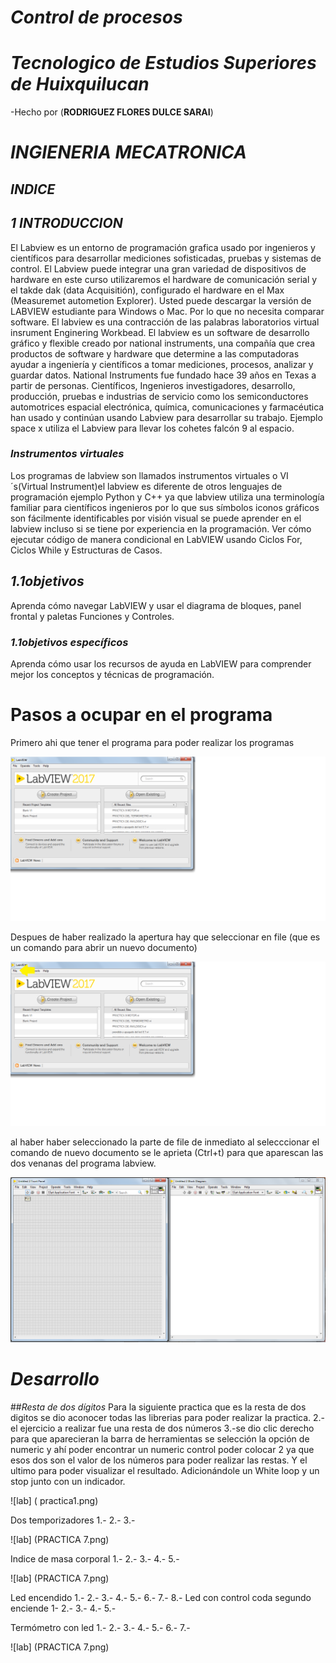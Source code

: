 # *Control de procesos*
# *Tecnologico de Estudios Superiores de Huixquilucan*
-Hecho por (**RODRIGUEZ FLORES DULCE SARAI**)
# *INGIENERIA MECATRONICA*

## *INDICE*


## *1 INTRODUCCION*
El Labview es un entorno de programación grafica usado por ingenieros y científicos para desarrollar mediciones sofisticadas, pruebas y sistemas de control. El Labview puede integrar una gran variedad de dispositivos de hardware en este curso utilizaremos el hardware de comunicación serial y el takde dak (data Acquisitión), configurado el hardware en el Max (Measuremet autometion Explorer).
Usted puede descargar la versión de LABVIEW estudiante para Windows o Mac. Por lo que no necesita comparar software.
El labview es una contracción de las palabras laboratorios virtual insrument Enginering Workbead.
El labview es un software de desarrollo gráfico y flexible creado por national instruments, una compañía que crea productos de software y hardware que determine a las computadoras ayudar a ingeniería y científicos a tomar mediciones, procesos, analizar y guardar datos.
National Instruments fue fundado hace 39 años en Texas a partir de personas.
Científicos, Ingenieros investigadores, desarrollo, producción, pruebas e industrias de servicio como los semiconductores automotrices espacial electrónica, química, comunicaciones y farmacéutica han usado y continúan usando Labview para desarrollar su trabajo.
Ejemplo space x utiliza el Labview para llevar los cohetes falcón 9 al espacio.

### *Instrumentos virtuales*
Los programas de labview son llamados instrumentos virtuales o VI´s(Virtual Instrument)el labview es diferente de otros lenguajes de programación ejemplo Python y C++ ya que labview utiliza una terminología familiar para científicos ingenieros por lo que sus símbolos iconos gráficos son fácilmente identificables por visión visual se puede aprender en el labview incluso si se tiene por experiencia en la programación.
Ver cómo ejecutar código de manera condicional en LabVIEW usando Ciclos For, Ciclos While y Estructuras de Casos.

## *1.1objetivos*
Aprenda cómo navegar LabVIEW y usar el diagrama de bloques, panel frontal y paletas Funciones y Controles.



### *1.1objetivos específicos* 
Aprenda cómo usar los recursos de ayuda en LabVIEW para comprender mejor los conceptos y técnicas de programación.

# **Pasos a ocupar en el programa**
Primero ahi que tener el programa  para poder realizar los programas 

![Labview imag](https://github.com/dulce1218/contor-de-procesos-1/blob/master/CONTROL%20DE%20PROCESOS/01.png?raw=true)

Despues de haber realizado la apertura  hay que seleccionar en file (que es un comando para abrir un nuevo documento)

![labview imag](https://github.com/dulce1218/contor-de-procesos-1/blob/master/CONTROL%20DE%20PROCESOS/02.png?raw=true)

al haber haber seleccionado la parte de file de inmediato al selecccionar el comando de nuevo documento se le aprieta (Ctrl+t) para que aparescan las dos venanas del programa labview.

![Labview imag](https://github.com/dulce1218/contor-de-procesos-1/blob/master/CONTROL%20DE%20PROCESOS/pas1.png?raw=true)

# *Desarrollo*
##*Resta de dos dígitos*
Para la siguiente practica que es la resta de dos digitos se dio aconocer todas las librerias para poder realizar la practica. 
2.-el ejercicio a realizar fue una resta de dos números 
3.-se dio clic derecho para que aparecieran la barra de herramientas se selección la opción de numeric y ahí poder encontrar un numeric control poder colocar 2 ya que esos dos son el valor de los números para poder realizar las restas. Y el ultimo para poder visualizar el resultado. Adicionándole un White loop y un stop junto con un indicador.

 ![lab] ( practica1.png)

Dos temporizadores 
1.-
2.-
3.-

![lab] (PRACTICA 7.png)

Indice de masa corporal
1.-
2.-
3.-
4.-
5.-

![lab] (PRACTICA 7.png)

Led encendido
1.-
2.-
3.-
4.-
5.-
6.-
7.-
8.-
Led con control coda segundo enciende 
1-
2.-
3.-
4.-
5.-



Termómetro con led 
1.-
2.-
3.-
4.-
5.-
6.-
7.-










![lab] (PRACTICA 7.png)
